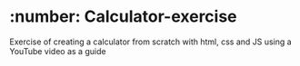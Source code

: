 # :number: Calculator-exercise
Exercise of creating a calculator from scratch with html, css and JS using a YouTube video as a guide
